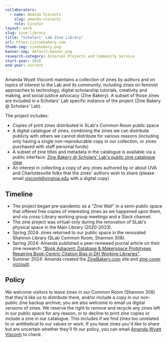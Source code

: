 ```yaml
---
collaborators: 
  - name: Amanda Visconti
    slug: amanda-visconti
    role: Curator
layout: work
slug: zine-library
title: "Scholars' Lab Zine Library"
url: https://zinebakery.com
thumb-img: zinebakery.png
banner-img: default-banner.png
research-category: Internal Projects and Community Service
start-year: 2018
end-year: current
---
```

Amanda Wyatt Visconti maintains a collection of zines by authors and on topics of interest to the Lab and its community, including zines on feminist approaches to technology, digital scholarship tutorials, creativity and making, and social justice advocacy (Zine Bakery). A subset of those zines are included in a Scholars' Lab specific instance of the project (Zine Bakery @ Scholars' Lab).

The project includes:
* Copies of print zines distributed in SLab's Common Room public space
* A digital catalogue of zines, combining the zines we can distribute publicly with others we cannot distribute for various reasons (including only having a single non-reproducable copy in our collection, or zines purchased with staff personal funds)
* A subset of zine titles and metadata in the catalogue is available via a public interface: <a href="https://airtable.com/appY7WyBFjSzLXQd6/shrsat2Zc0vtYsSsj">Zine Bakery @ Scholars' Lab's public zine catalogue view</a>
* An interest in collecting a copy of any zines authored by or about UVA and Charlottesville folks that the zines' authors wish to share (please email visconti@virginia.edu with a digital copy)

## Timeline
* The project began pre-pandemic as a "Zine Wall" in a semi-public space that offered free copies of interesting zines as we happened upon them, and via cross-Library working group meetings and a Slack channel.
* The zine project was virtual-only during the renovation of SLab's physical space in the Main Library (2020-2023).
* Spring 2024: zines returned to our public space in the renovated Shannon Library (SLab Common Room, Shannon 308).
* Spring 2024: Amanda published a peer-reviewed journal article on their zine research: [“Book Adjacent: Database & Makerspace Prototypes Repairing Book-Centric Citation Bias in DH Working Libraries”](https://dhandlib.org/2024/04/29/book-adjacent-database-makerspace-prototypes-repairing-book-centric-citation-bias-in-dh-working-libraries/).
* Summer 2024: Amanda created the [ZineBakery.com](https://zinebakery.com) site and [zine cover viz/quilt](https://zinebakery.com/pages/zine-quilt/).

## Policy
We welcome visitors to leave zines in our Common Room (Shannon 308) that they'd like us to distribute there, and/or include a copy in our non-public zine backup archive; you are also welcome to email us digital versions of zines. We reserve the right to remove and recycle any zines left in our public space for any reason, or to decline to print zine copies or include a zine in our catalogue. This includes if we find zines too unrelated to or antithetical to our values or work. If you have zines you'd like to share but are uncertain whether they'll fit our policy, you can email <a href="https://scholarslab.lib.virginia.edu/people/amanda-visconti/">Amanda Wyatt Visconti</a> to check.
